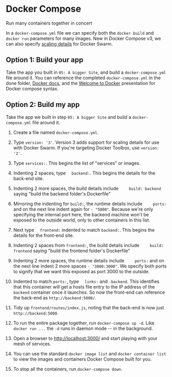 Docker Compose
==============

Run many containers together in concert

In a `docker-compose.yml` file we can specify both the `docker build` and `docker run` parameters for many images.  New in Docker Compose v3, we can also specify [scaling details](https://medium.com/@nagarwal/whats-new-in-docker-compose-v3-139bbdafa5ed) for Docker Swarm.


Option 1: Build your app
------------------------

Take the app you built in `05: A bigger Site`, and build a `docker-compose.yml` file around it.  You can reference the completed `docker-compose.yml` in the done folder, [Docker docs](https://docs.docker.com/compose/gettingstarted/), and the [Welcome to Docker](https://robrich.org/slides/welcome-to-docker/#/) presentation for Docker compose syntax.


Option 2: Build my app
----------------------

Take the app we built in step `05: A bigger Site` and build a `docker-compose.yml` file around it.

1. Create a file named `docker-compose.yml`.

2. Type `version: '3'`.  Version 3 adds support for scaling details for use with Docker Swarm.  If you're targeting Docker Toolbox, use `version: '2'`.

3. Type `services:`.  This begins the list of "services" or images.

4. Indenting 2 spaces, type `  backend:`.  This begins the details for the back-end site.

5. Indenting 2 more spaces, the build details include `    build: backend` saying "build the backend folder's Dockerfile"

6. Mirroring the indenting for `build:`, the runtime details include `    ports:` and on the next line indent again for `- "5000"`.  Because we're only specifying the internal port here, the backend machine won't be exposed to the outside world, only to other containers in this list.

7. Next type `  frontend:` indented to match `backend:`.  This begins the details for the front-end site.

8. Indenting 2 spaces from `frontend:`, the build details include `    build: frontend` saying "build the frontend folder's Dockerfile"

9. Indenting 2 more spaces, the runtime details include `    ports:` and on the next line indent 2 more spaces `- "3000:3000"`.  We specify both ports to signify that we want this exposed as port 3000 to the outside.

10. Indented to match `ports:`, type `  links:` and `-backend`.  This identifies that this container will get a hosts file entry to the IP address of the `backend` container once it launches.  So now the front-end can reference the back-end as `http://backend:5000/`.

11. Tidy up `frontend/routes/index.js`, noting that the back-end is now just `http://backend:5000`.

12. To run the entire package together, run `docker-compose up -d`.  Like `docker run ...` the `-d` runs in daemon mode -- in the background.

13. Open a browser to [http://localhost:3000/](http://localhost:3000/) and start playing with your mesh of services.

14. You can use the standard `docker image list` and `docker container list` to view the images and containers Docker Compose built for you.

15. To stop all the containers, run `docker-compose down`.
